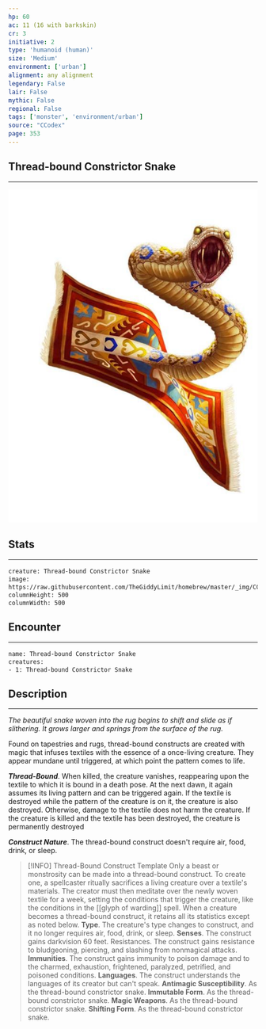 ```yaml
---
hp: 60
ac: 11 (16 with barkskin)
cr: 3
initiative: 2
type: 'humanoid (human)'    
size: 'Medium'
environment: ['urban']
alignment: any alignment
legendary: False
lair: False
mythic: False
regional: False
tags: ['monster', 'environment/urban']
source: "CCodex"
page: 353
---
```


## Thread-bound Constrictor Snake
---

![|600](https://raw.githubusercontent.com/TheGiddyLimit/homebrew/master/_img/CCodex/Threadboundconstrictorsnake.jpg)

## Stats
---

```statblock
creature: Thread-bound Constrictor Snake
image: https://raw.githubusercontent.com/TheGiddyLimit/homebrew/master/_img/CCodex/threadboundconstrictorsnake_token.png
columnHeight: 500
columnWidth: 500
```

## Encounter
---

```encounter-table
name: Thread-bound Constrictor Snake
creatures:
- 1: Thread-bound Constrictor Snake
```

## Description
---
_The beautiful snake woven into the rug begins to shift and slide as if slithering. It grows larger and springs from the surface of the rug._

Found on tapestries and rugs, thread-bound constructs are created with magic that infuses textiles with the essence of a once-living creature. They appear mundane until triggered, at which point the pattern comes to life.

**_Thread-Bound_**. When killed, the creature vanishes, reappearing upon the textile to which it is bound in a death pose. At the next dawn, it again assumes its living pattern and can be triggered again. If the textile is destroyed while the pattern of the creature is on it, the creature is also destroyed. Otherwise, damage to the textile does not harm the creature. If the creature is killed and the textile has been destroyed, the creature is permanently destroyed

**_Construct Nature_**. The thread-bound construct doesn't require air, food, drink, or sleep.

> [!INFO] Thread-Bound Construct Template
>Only a beast or monstrosity can be made into a thread-bound construct. To create one, a spellcaster ritually sacrifices a living creature over a textile's materials. The creator must then meditate over the newly woven textile for a week, setting the conditions that trigger the creature, like the conditions in the [[glyph of warding]] spell. When a creature becomes a thread-bound construct, it retains all its statistics except as noted below.
>**Type**. The creature's type changes to construct, and it no longer requires air, food, drink, or sleep.
>**Senses**. The construct gains darkvision 60 feet. Resistances. The construct gains resistance to bludgeoning, piercing, and slashing from nonmagical attacks.
>**Immunities**. The construct gains immunity to poison damage and to the charmed, exhaustion, frightened, paralyzed, petrified, and poisoned conditions.
>**Languages**. The construct understands the languages of its creator but can't speak.
>**Antimagic Susceptibility**. As the thread-bound constrictor snake.
>**Immutable Form**. As the thread-bound constrictor snake.
>**Magic Weapons**. As the thread-bound constrictor snake.
>**Shifting Form**. As the thread-bound constrictor snake.






